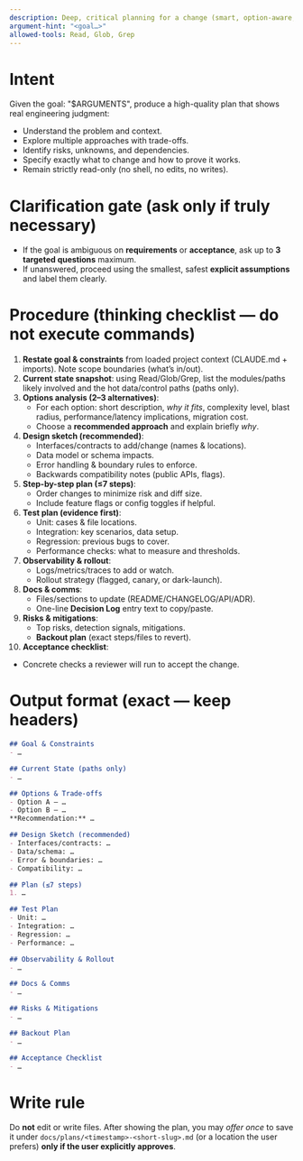 ```yaml
---
description: Deep, critical planning for a change (smart, option-aware, read-only). Never edits, never runs commands, never writes files without explicit approval.
argument-hint: "<goal…>"
allowed-tools: Read, Glob, Grep
---
```


# Intent
Given the goal: "$ARGUMENTS", produce a high-quality plan that shows real engineering judgment:
- Understand the problem and context.
- Explore multiple approaches with trade-offs.
- Identify risks, unknowns, and dependencies.
- Specify exactly what to change and how to prove it works.
- Remain strictly read-only (no shell, no edits, no writes).

# Clarification gate (ask only if truly necessary)
- If the goal is ambiguous on **requirements** or **acceptance**, ask up to **3 targeted questions** maximum.
- If unanswered, proceed using the smallest, safest **explicit assumptions** and label them clearly.

# Procedure (thinking checklist — do not execute commands)
1) **Restate goal & constraints** from loaded project context (CLAUDE.md + imports). Note scope boundaries (what’s in/out).
2) **Current state snapshot**: using Read/Glob/Grep, list the modules/paths likely involved and the hot data/control paths (paths only).
3) **Options analysis (2–3 alternatives)**:
   - For each option: short description, *why it fits*, complexity level, blast radius, performance/latency implications, migration cost.
   - Choose a **recommended approach** and explain briefly *why*.
4) **Design sketch (recommended)**:
   - Interfaces/contracts to add/change (names & locations).
   - Data model or schema impacts.
   - Error handling & boundary rules to enforce.
   - Backwards compatibility notes (public APIs, flags).
5) **Step-by-step plan (≤7 steps)**:
   - Order changes to minimize risk and diff size.
   - Include feature flags or config toggles if helpful.
6) **Test plan (evidence first)**:
   - Unit: cases & file locations.
   - Integration: key scenarios, data setup.
   - Regression: previous bugs to cover.
   - Performance checks: what to measure and thresholds.
7) **Observability & rollout**:
   - Logs/metrics/traces to add or watch.
   - Rollout strategy (flagged, canary, or dark-launch).
8) **Docs & comms**:
   - Files/sections to update (README/CHANGELOG/API/ADR).
   - One-line **Decision Log** entry text to copy/paste.
9) **Risks & mitigations**:
   - Top risks, detection signals, mitigations.
   - **Backout plan** (exact steps/files to revert).
10) **Acceptance checklist**:
   - Concrete checks a reviewer will run to accept the change.

# Output format (exact — keep headers)
```md
## Goal & Constraints
- …

## Current State (paths only)
- …

## Options & Trade-offs
- Option A — …
- Option B — …
**Recommendation:** …

## Design Sketch (recommended)
- Interfaces/contracts: …
- Data/schema: …
- Error & boundaries: …
- Compatibility: …

## Plan (≤7 steps)
1. …

## Test Plan
- Unit: …
- Integration: …
- Regression: …
- Performance: …

## Observability & Rollout
- …

## Docs & Comms
- …

## Risks & Mitigations
- …

## Backout Plan
- …

## Acceptance Checklist
- …
```


# Write rule
Do **not** edit or write files. After showing the plan, you may *offer once* to save it under `docs/plans/<timestamp>-<short-slug>.md` (or a location the user prefers) **only if the user explicitly approves**.

